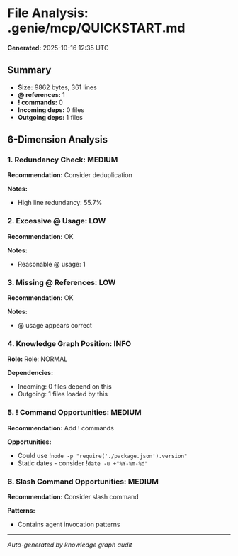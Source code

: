 # File Analysis: .genie/mcp/QUICKSTART.md

**Generated:** 2025-10-16 12:35 UTC

## Summary

- **Size:** 9862 bytes, 361 lines
- **@ references:** 1
- **! commands:** 0
- **Incoming deps:** 0 files
- **Outgoing deps:** 1 files

## 6-Dimension Analysis

### 1. Redundancy Check: MEDIUM

**Recommendation:** Consider deduplication

**Notes:**
- High line redundancy: 55.7%

### 2. Excessive @ Usage: LOW

**Recommendation:** OK

**Notes:**
- Reasonable @ usage: 1

### 3. Missing @ References: LOW

**Recommendation:** OK

**Notes:**
- @ usage appears correct

### 4. Knowledge Graph Position: INFO

**Role:** Role: NORMAL

**Dependencies:**
- Incoming: 0 files depend on this
- Outgoing: 1 files loaded by this

### 5. ! Command Opportunities: MEDIUM

**Recommendation:** Add ! commands

**Opportunities:**
- Could use !`node -p "require('./package.json').version"`
- Static dates - consider !`date -u +"%Y-%m-%d"`

### 6. Slash Command Opportunities: MEDIUM

**Recommendation:** Consider slash command

**Patterns:**
- Contains agent invocation patterns

---

*Auto-generated by knowledge graph audit*

